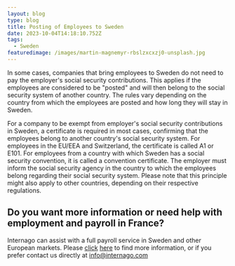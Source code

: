 ```yaml
---
layout: blog
type: blog
title: Posting of Employees to Sweden
date: 2023-10-04T14:18:10.752Z
tags:
  - Sweden
featuredimage: /images/martin-magnemyr-rbslzxcxzj0-unsplash.jpg
---
```

In some cases, companies that bring employees to Sweden do not need to pay the employer's social security contributions. This applies if the employees are considered to be "posted" and will then belong to the social security system of another country. The rules vary depending on the country from which the employees are posted and how long they will stay in Sweden.

For a company to be exempt from employer's social security contributions in Sweden, a certificate is required in most cases, confirming that the employees belong to another country's social security system. For employees in the EU/EEA and Switzerland, the certificate is called A1 or E101. For employees from a country with which Sweden has a social security convention, it is called a convention certificate. The employer must inform the social security agency in the country to which the employees belong regarding their social security system. Please note that this principle might also apply to other countries, depending on their respective regulations.

## Do you want more information or need help with employment and payroll in France?

Internago can assist with a full payroll service in Sweden and other European markets. Please [click](https://www.internago.com/services/) [here](https://www.internago.com/services/) to find more information, or if you prefer contact us directly at [info@internago.com](mailto:info@internago.com)